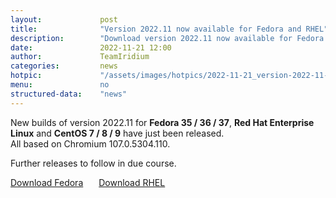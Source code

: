 ```yaml
---
layout: 			post
title:  			"Version 2022.11 now available for Fedora and RHEL"
description: 		"Download version 2022.11 now available for Fedora 35/36/37 and Red Hat Enterprise Linux 7/8/9."
date:	 			2022-11-21 12:00
author:				TeamIridium
categories:			news
hotpic:				"/assets/images/hotpics/2022-11-21_version-2022-11-fedora-rhel.png"
menu: 				no
structured-data:	"news"
---
```

New builds of version 2022.11 for **Fedora 35 / 36 / 37**, **Red Hat Enterprise Linux** and **CentOS 7 / 8 / 9** have just been released.    
All based on Chromium 107.0.5304.110.    

Further releases to follow in due course.

<a style="margin-right:1.5em;" href="/downloads/fedora" class="button download" title="download Iridium Browser">Download Fedora</a> <a href="/downloads/rhel" class="button download" title="download Iridium Browser">Download RHEL</a>